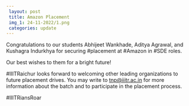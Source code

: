 ```yaml
---
 layout: post
 title: Amazon Placement
 img_1: 24-11-2022/1.png
 categories: update
---
```


Congratulations to our students Abhijeet Wankhade, Aditya Agrawal, and Kushagra Indurkhya for securing #placement at #Amazon in #SDE roles.

Our best wishes to them for a bright future!

#IIITRaichur looks forward to welcoming other leading organizations to future placement drives. You may write to tnp@iiitr.ac.in for more information about the batch and to participate in the placement process.

#IIITRiansRoar
